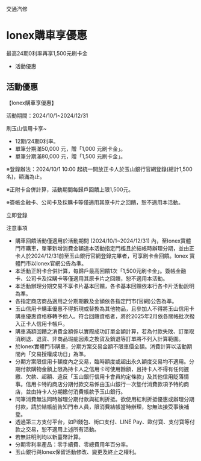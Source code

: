 交通汽修

# Ionex購車享優惠  

最高24期0利率再享1,500元刷卡金

  * 活動優惠

## 活動優惠

【Ionex購車享優惠】

活動期間：2024/10/1~2024/12/31

刷玉山信用卡享~

  * 12期/24期0利率。
  * 單筆分期滿50,000 元，贈「1,000 元刷卡金」。
  * 單筆分期滿80,000 元，贈「1,500 元刷卡金」。

  

※登錄辦法：2024/10/1 10:00 起統一開放正卡人於玉山銀行官網登錄(總計1,500名)，額滿為止。

※正附卡合併計算，活動期間每歸戶回饋上限1,500元。

※簽帳金融卡、公司卡及採購卡等僅適用其原卡片之回饋，恕不適用本活動。

  
立即登錄

注意事項

  * 購車回饋活動僅適用於活動期間 (2024/10/1~2024/12/31) 內，至Ionex實體門市購車，單筆新增消費金額達本活動指定門檻且於結帳時辦理分期，並由正卡人於2024/12/31前至玉山銀行官網登錄完畢者，可享刷卡金回饋。Ionex 實體門市以Ionex官網公告為準。
  * 本活動正附卡合併計算，每歸戶最高回饋1次「1,500元刷卡金」。簽帳金融卡、公司卡及採購卡等僅適用其原卡片之回饋，恕不適用本活動。
  * 本活動辦理分期交易不享卡片基本回饋，各卡基本回饋依本行各卡片活動說明為準。
  * 各指定商店商品適用之分期期數及金額依各指定門市(官網)公告為準。
  * 玉山信用卡購車優惠不得折現或替換為其他物品，且參加人不得將玉山信用卡購車優惠資格移轉予他人。符合回饋資格者，將於2025年2月依各關帳批次撥入正卡人信用卡帳戶。
  * 購車滿額回饋之消費金額係以實際成功訂單金額計算，若為付款失敗、訂單取消刷退、退貨、非商品瑕疵因素之換貨及銷退等訂單將不列入計算範圍。
  * 於Ionex實體門市購車，分期方案交易金額不限車價全額。消費計算以活動期間內「交易授權成功日」為準。
  * 分期方案限信用卡額度內之交易，臨時額度或超出永久額度交易均不適用。分期付款購物金額上限為持卡人之信用卡可使用餘額，且持卡人不得有任何遲繳、欠款、超額、違反「玉山銀行信用卡會員約定條款」及其他信用貶落情事。信用卡特約商店分期付款交易係由玉山銀行一次墊付消費款項予特約商店，並由持卡人分期繳付消費帳款予玉山銀行。
  * 同筆消費無法同時辦理分期付款與紅利折抵。欲使用紅利折抵優惠或辦理分期付款，請於結帳前告知門市人員，限消費結帳當時辦理，恕無法接受事後補登。
  * 透過第三方支付平台，如Pi錢包、街口支付、LINE Pay、歐付寶、支付寶等付款之交易，恕不適用上述所有活動。
  * 若無註明則均以新臺幣計算。
  * 分期零利率產品：零手續費、零總費用年百分率。
  * 玉山銀行與Ionex保留活動修改、變更及終止之權利。

